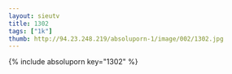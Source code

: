 ```yaml
--- 
layout: sieutv
title: 1302
tags: ["1k"]
thumb: http://94.23.248.219/absoluporn-1/image/002/1302.jpg
---
```

{% include absoluporn key="1302" %} 
